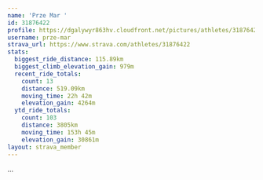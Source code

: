 ```yaml
---
name: 'Prze Mar '
id: 31876422
profile: https://dgalywyr863hv.cloudfront.net/pictures/athletes/31876422/22548952/3/large.jpg
username: prze-mar
strava_url: https://www.strava.com/athletes/31876422
stats:
  biggest_ride_distance: 115.89km
  biggest_climb_elevation_gain: 979m
  recent_ride_totals:
    count: 13
    distance: 519.09km
    moving_time: 22h 42m
    elevation_gain: 4264m
  ytd_ride_totals:
    count: 103
    distance: 3805km
    moving_time: 153h 45m
    elevation_gain: 30861m
layout: strava_member
--- 
```

...
